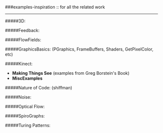 ###examples-inspiration :: for all the related work

_________________

#####3D:

#####Feedback:

#####FlowFields:


#####GraphicsBasics:  (PGraphics, FrameBuffers, Shaders, GetPixelColor, etc)

#####Kinect:
- **Making Things See** (examples from Greg Borstein's Book)
- **MiscExamples**

#####Nature of Code:  (shiffman)

#####Noise:

#####Optical Flow:


#####SpiroGraphs:


#####Turing Patterns: